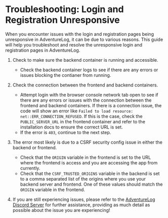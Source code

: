 # Troubleshooting: Login and Registration Unresponsive

When you encounter issues with the login and registration pages being unresponsive in AdventureLog, it can be due to various reasons. This guide will help you troubleshoot and resolve the unresponsive login and registration pages in AdventureLog.

1. Check to make sure the backend container is running and accessible.

   - Check the backend container logs to see if there are any errors or issues blocking the contianer from running.

2. Check the connection between the frontend and backend containers.

   - Attempt login with the browser console network tab open to see if there are any errors or issues with the connection between the frontend and backend containers. If there is a connection issue, the code will show an error like `Failed to load resource: net::ERR_CONNECTION_REFUSED`. If this is the case, check the `PUBLIC_SERVER_URL` in the frontend container and refer to the installation docs to ensure the correct URL is set.
   - If the error is `403`, continue to the next step.

3. The error most likely is due to a CSRF security config issue in either the backend or frontend.

   - Check that the `ORIGIN` variable in the frontend is set to the URL where the frontend is access and you are accessing the app from currently.
   - Check that the `CSRF_TRUSTED_ORIGINS` variable in the backend is set to a comma separated list of the origins where you use your backend server and frontend. One of these values should match the `ORIGIN` variable in the frontend.

4. If you are still experiencing issues, please refer to the [AdventureLog Discord Server](https://discord.gg/wRbQ9Egr8C) for further assistance, providing as much detail as possible about the issue you are experiencing!

